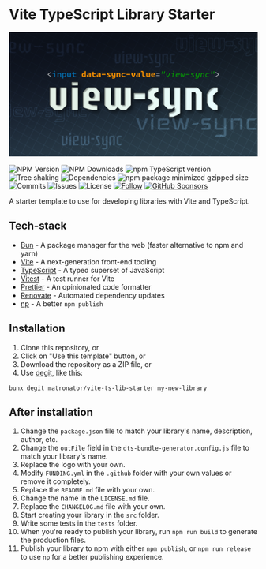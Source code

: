 # Vite TypeScript Library Starter

![Ping Tracker logo](.github/logo.png)

![NPM Version](https://img.shields.io/npm/v/view-sync)
![NPM Downloads](https://img.shields.io/npm/dw/view-sync)
![npm TypeScript version](https://img.shields.io/npm/dependency-version/view-sync/dev/typescript)
![Tree shaking](https://badgen.net/bundlephobia/tree-shaking/view-sync)
![Dependencies](https://badgen.net/bundlephobia/dependency-count/view-sync)
![npm package minimized gzipped size](https://img.shields.io/bundlejs/size/view-sync)
![Commits](https://badgen.net/github/commits/matronator/view-sync)
![Issues](https://img.shields.io/github/issues/matronator/view-sync.svg)
![License](https://img.shields.io/github/license/matronator/view-sync.svg)
<a href="https://github.com/matronator">![Follow](https://img.shields.io/github/followers/matronator.svg?style=social&label=Follow&maxAge=2592000)</a>
<a href="https://github.com/sponsors/matronator/">![GitHub Sponsors](https://img.shields.io/github/sponsors/matronator)</a>

A starter template to use for developing libraries with Vite and TypeScript.

## Tech-stack

-   [Bun](https://bunpkg.com/) - A package manager for the web (faster alternative to npm and yarn)
-   [Vite](https://vitejs.dev/) - A next-generation front-end tooling
-   [TypeScript](https://www.typescriptlang.org/) - A typed superset of JavaScript
-   [Vitest](https://vitest.dev/) - A test runner for Vite
-   [Prettier](https://prettier.io/) - An opinionated code formatter
-   [Renovate](https://www.mend.io/renovate/) - Automated dependency updates
-   [np](https://github.com/sindresorhus/np) - A better `npm publish`

## Installation

1. Clone this repository, or
2. Click on "Use this template" button, or
3. Download the repository as a ZIP file, or
4. Use [degit](https://github.com/Rich-Harris/degit), like this:

```
bunx degit matronator/vite-ts-lib-starter my-new-library
```

## After installation

1. Change the `package.json` file to match your library's name, description, author, etc.
2. Change the `outFile` field in the `dts-bundle-generator.config.js` file to match your library's name.
3. Replace the logo with your own.
4. Modify `FUNDING.yml` in the `.github` folder with your own values or remove it completely.
5. Replace the `README.md` file with your own.
6. Change the name in the `LICENSE.md` file.
7. Replace the `CHANGELOG.md` file with your own.
8. Start creating your library in the `src` folder.
9. Write some tests in the `tests` folder.
10. When you're ready to publish your library, run `npm run build` to generate the production files.
11. Publish your library to npm with either `npm publish`, or `npm run release` to use `np` for a better publishing experience.
